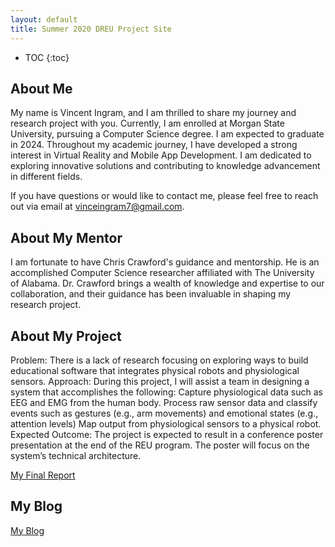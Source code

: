 ```yaml
---
layout: default
title: Summer 2020 DREU Project Site
---
```


* TOC
{:toc}

## About Me

My name is Vincent Ingram, and I am thrilled to share my journey and research project with you. Currently, I am enrolled at Morgan State University, pursuing a Computer Science degree. I am expected to graduate in 2024. Throughout my academic journey, I have developed a strong interest in Virtual Reality and Mobile App Development. I am dedicated to exploring innovative solutions and contributing to knowledge advancement in different fields.

If you have questions or would like to contact me, please feel free to reach out via email at vinceingram7@gmail.com.

## About My Mentor

I am fortunate to have Chris Crawford's guidance and mentorship. He is an accomplished Computer Science researcher affiliated with The University of Alabama. Dr. Crawford brings a wealth of knowledge and expertise to our collaboration, and their guidance has been invaluable in shaping my research project.

## About My Project

Problem: There is a lack of research focusing on exploring ways to build educational software that integrates physical robots and physiological sensors.
Approach: During this project, I will assist a team in designing a system that accomplishes the following:
Capture physiological data such as EEG and EMG from the human body.
Process raw sensor data and classify events such as gestures (e.g., arm movements) and emotional states (e.g., attention levels)
Map output from physiological sensors to a physical robot.
Expected Outcome: The project is expected to result in a conference poster presentation at the end of the REU program. The poster will focus on the system’s technical architecture.

[My Final Report](files/finalreport.pdf)

## My Blog

[My Blog](blog.html)

